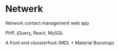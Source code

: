 # Netwerk
Network contact management web app

PHP, jQuery, React, MySQL

A front end cloosterfook (MDL + Material Boostrap)
